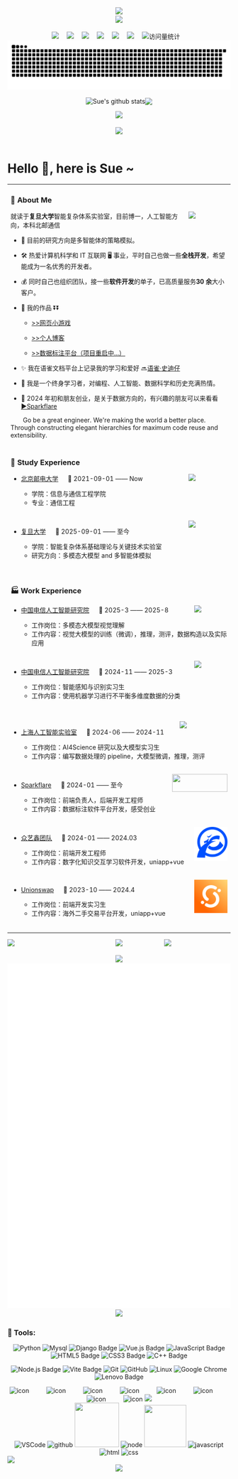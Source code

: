 <div align="center">

  <!-- dynamic typing effect 动态打字效果 -->
  <div>
    <a href="http://sue.sparkflare.cn/views/personal-introduction.html" target="_blank">
      <img src="https://readme-typing-svg.demolab.com?font=Fira+Code&pause=1000&width=435&lines=I'm Sue, welcome here!&center=true&size=27" />
    </a>
  </div>

  <!-- knock code pictures 敲代码的图片 -->
  <picture>
    <source media="(prefers-color-scheme: dark)" srcset="https://cdn.jsdelivr.net/gh/buptsdz/buptsdz/assets/images/coding.gif" />
    <source media="(prefers-color-scheme: light)" srcset="https://cdn.jsdelivr.net/gh/buptsdz/buptsdz/assets/images/developer.svg" height="225px" />
    <img src="https://cdn.jsdelivr.net/gh/buptsdz/buptsdz/assets/images/coding.gif" />
  </picture>

  <!-- for beauty 留个空行好看点 -->
  <div>&nbsp;</div>
  
  <!-- profile logo 个人资料徽标 -->
  <div>
    <a href="http://sue.sparkflare.cn" target="_blank"><img src="https://img.shields.io/badge/Website-个人网站-rgb(170, 220, 245)" /></a>&emsp;
    <a href="https://www.xiaohongshu.com/user/profile/624e74200000000010005b95" target="_blank"><img src="https://img.shields.io/badge/Xiaoghongshu-小红书-rgb(255, 36, 66)" /></a>&emsp;
    <a href="https://www.yuque.com/u39067637" target="_blank"><img src="https://img.shields.io/badge/Yuque-语雀-rgb(49, 204, 121)" /></a>&emsp;
    <a href="https://space.bilibili.com/512181208?spm_id_from=333.1007.0.0" target="_blank"><img src="https://img.shields.io/badge/Bilibili-B站-ff69b4" /></a>&emsp;
    <a href="http://sue.sparkflare.cn/mulu/mulu1.html" target="_blank"><img src="https://img.shields.io/badge/Poems-我写的诗-rgb(225, 224, 199)" /></a>&emsp;
    <a href="http://www.sparkflare.cn" target="_blank"><img src="https://img.shields.io/badge/Sparkflare-星火-rgb(227, 52, 43)" /></a>&emsp;
    <!-- visitor -->
    <img src="https://komarev.com/ghpvc/?username=buptsdz&label=Views&color=0e75b6&style=flat" alt="访问量统计" />&emsp;
    <!-- wakatime -->
    <!-- <a href="https://wakatime.com/@buptsdz"><img src="https://wakatime.com/badge/user/42d0678c-368b-448b-9a77-5d21c5b55352.svg"/></a> -->
  </div>
  
  <!-- 活跃贪吃蛇 -->
  <picture>
    <source media="(prefers-color-scheme: dark)" srcset="https://raw.githubusercontent.com/buptsdz/buptsdz/output/github-contribution-grid-snake-dark.svg">
    <source media="(prefers-color-scheme: light)" srcset="https://raw.githubusercontent.com/buptsdz/buptsdz/output/github-contribution-grid-snake.svg">
    <img alt="github contribution grid snake animation" src="https://raw.githubusercontent.com/buptsdz/buptsdz/output/github-contribution-grid-snake.svg">
  </picture>
  
  <!-- 个人信息统计 -->
  <img align="center" src="https://github-readme-stats.vercel.app/api?username=buptsdz&show_icons=true&hide_border=true" alt="Sue's github stats" /><img align="center" src="https://github-readme-stats.vercel.app/api/top-langs/?username=buptsdz&layout=compact&theme=buefy&hide_border=true" />
  
  
  <!-- 活跃折线图 -->
  <picture>
  <source media="(prefers-color-scheme: dark)" srcset="https://github-readme-activity-graph.vercel.app/graph?username=buptsdz&theme=xcode&bg_color=FF000000&hide_border=true" />
  <source media="(prefers-color-scheme: light)" srcset="https://github-readme-activity-graph.vercel.app/graph?username=buptsdz&theme=xcode&bg_color=FF000000&color=000000&hide_border=true" />
  <img src="https://github-readme-activity-graph.vercel.app/graph?username=buptsdz&theme=xcode&bg_color=FF000000&hide_border=true" />
  </picture>
  
  <div>&nbsp;</div>
  
  <!-- GitHub 奖杯🏆 -->
  <div><img src="https://github-profile-trophy.vercel.app/?username=buptsdz&theme=gruvbox&row=1&column=7&no-frame=true&no-bg=true" /><br/></div>

</div>

<div>&nbsp;</div>

# Hello 👋, here is Sue ~

<table>
<!-- 个人介绍 -->
<tr><td>

### 🤺 About Me

<img align="right" width="88" src="https://cdn.jsdelivr.net/gh/buptsdz/buptsdz/assets/images/computer.png" />

就读于**复旦大学**智能复杂体系实验室，目前博一，人工智能方向，本科北邮通信

- 🌱 目前的研究方向是多智能体的策略模拟。

- 🛠️ 热爱计算机科学和 IT 互联网 🖥️ 事业，平时自己也做一些**全栈开发**，希望能成为一名优秀的开发者。

- 💰 同时自己也组织团队，接一些**软件开发**的单子，已高质量服务**30 余**大小客户。
- 💩 我的作品 ⏬⏬

  - <a href="http://games.sparkflare.cn" target="_blank">>>网页小游戏</a>

  - <a href="http://sue.sparkflare.cn" target="_blank">>>个人博客</a>

  - <a href="http://www.sparkflare.cn" target="_blank">>>数据标注平台（项目重启中...）</a>

- ✨ 我在语雀文档平台上记录我的学习和爱好 🔜<a href="https://www.yuque.com/u39067637" target="_blank">语雀·史迪仔</a>

- 🤔 我是一个终身学习者，对编程、人工智能、数据科学和历史充满热情。

- 👥 2024 年初和朋友创业，是关于数据方向的，有兴趣的朋友可以来看看 <a href="http://www.sparkflare.cn" target="_blank">▶️Sparkflare</a>

<p>&emsp;&emsp;Go be a great engineer. We're making the world a better place. Through constructing elegant hierarchies for maximum code reuse and extensibility.</p

</td></tr>

<!-- 就读经历 -->
<tr><td>

### 🏢 Study Experience

<img align="right" width="88" src="https://cdn.jsdelivr.net/gh/buptsdz/buptsdz/assets/images/bupt.png"/>

- [北京邮电大学](https://www.bupt.edu.cn/) &emsp; 📌 2021-09-01 —— Now

  - 学院：信息与通信工程学院
  - 专业：通信工程

<div>&nbsp;</div>

<img align="right" width="88" src="https://cdn.jsdelivr.net/gh/buptsdz/buptsdz/assets/images/fdu.png" />

- [复旦大学](https://www.fdu.edu.cn/) &emsp; 📌 2025-09-01 —— 至今

  - 学院：智能复杂体系基础理论与关键技术实验室
  - 研究方向：多模态大模型 and 多智能体模拟

<div>&nbsp;</div>
</td></tr>

<!-- 工作经历 -->
<tr><td>

### 🏭 Work Experience

<img align="right" width="75" src="https://cdn.jsdelivr.net/gh/buptsdz/buptsdz/assets/images/dianxin.png" />

- [中国电信人工智能研究院](http://www.chinatelecom.com.cn/) &emsp; 📌 2025-3 —— 2025-8

  - 工作岗位：多模态大模型视觉理解
  - 工作内容：视觉大模型的训练（微调），推理，测评，数据构造以及实际应用

<div>&nbsp;</div>

<img align="right" width="75" src="https://cdn.jsdelivr.net/gh/buptsdz/buptsdz/assets/images/dianxin.png" />

- [中国电信人工智能研究院](http://www.chinatelecom.com.cn/) &emsp; 📌 2024-11 —— 2025-3

  - 工作岗位：智能感知与识别实习生
  - 工作内容：使用机器学习进行不平衡多维度数据的分类

<div>&nbsp;</div>
<div>&nbsp;</div>

<img align="right" width="108" src="https://cdn.jsdelivr.net/gh/buptsdz/buptsdz/assets/images/pjlab.png" />

- [上海人工智能实验室](https://www.shlab.org.cn/) &emsp; 📌 2024-06 —— 2024-11

  - 工作岗位：AI4Science 研究以及大模型实习生
  - 工作内容：编写数据处理的 pipeline，大模型微调，推理，测评

<div>&nbsp;</div>

<img align="right" height="40" width="125" src="https://cdn.jsdelivr.net/gh/buptsdz/buptsdz/assets/images/sparkflare.png" />

- [Sparkflare](http://www.sparkflare.cn/) &emsp; 📌 2024-01 —— 至今

  - 工作岗位：前端负责人，后端开发工程师
  - 工作内容：数据标注软件平台开发，感受创业

<div>&nbsp;</div>

<img align="right" width="75" src="/assets/images/rusheng.png"/>

- [众艺鑫团队](https://mp.weixin.qq.com/s/isj3AT4irFgKDtVh550P4Q) &emsp; 📌 2024-01 —— 2024.03

  - 工作岗位：前端开发工程师
  - 工作内容：数字化知识交互学习软件开发，uniapp+vue

<div>&nbsp;</div>

<img align="right" width="75" src="/assets/images/unionswap.png"/>

- [Unionswap](http://www.unionswap.cn/) &emsp; 📌 2023-10 —— 2024.4

  - 工作岗位：前端开发实习生
  - 工作内容：海外二手交易平台开发，uniapp+vue

<div>&nbsp;</div>
</td></tr>
</table>

<!-- github-readme-streak-stats 连续提交代码天数记录 -->
<div align="center">
    <img align="left" width="150" src="https://cdn.jsdelivr.net/gh/buptsdz/buptsdz/assets/images/left.png" />
    <picture>
      <source aligh="center" media="(prefers-color-scheme: dark)" srcset="https://github-readme-streak-stats.herokuapp.com/?user=buptsdz&theme=dark&hide_border=true" />
      <source aligh="center" media="(prefers-color-scheme: light)" srcset="https://github-readme-streak-stats.herokuapp.com/?user=buptsdz&theme=light&hide_border=true" />
      <img aligh="center" src="https://github-readme-streak-stats.herokuapp.com/?user=buptsdz&theme=dark&hide_border=true" />
    </picture>
    <img align="right" width="150"  src="https://cdn.jsdelivr.net/gh/buptsdz/buptsdz/assets/images/right.png" />
    <div>&nbsp;</div>
    <!-- metrics -->
    <img width="150" src="https://cdn.jsdelivr.net/gh/buptsdz/buptsdz/assets/images/cxyduck.gif"/>
    <img src="/github-metrics.svg">
    <img width="150" src="https://cdn.jsdelivr.net/gh/buptsdz/buptsdz/assets/images/cxyduck.gif">
</div>

### 🧰 Tools:

<!--  skill badge 技能徽章 -->
<div align="center">

![Python](https://img.shields.io/badge/Python-6DB33F?logo=python&logoColor=fff&style=flat) ![Mysql](https://img.shields.io/badge/Mysql-47A248?logo=mysql&logoColor=fff&style=flat) ![Django Badge](https://img.shields.io/badge/Django-092E20?logo=django&logoColor=fff&style=flat) ![Vue.js Badge](https://img.shields.io/badge/Vue.js-4FC08D?logo=vuedotjs&logoColor=fff&style=flat) ![JavaScript Badge](https://img.shields.io/badge/JavaScript-F7DF1E?logo=javascript&logoColor=000&style=flat) ![HTML5 Badge](https://img.shields.io/badge/HTML5-E34F26?logo=html5&logoColor=fff&style=flat) ![CSS3 Badge](https://img.shields.io/badge/CSS3-1572B6?logo=css3&logoColor=fff&style=flat) ![C++ Badge](https://img.shields.io/badge/C%2B%2B-00599C?logo=cplusplus&logoColor=fff&style=flat)

![Node.js Badge](https://img.shields.io/badge/Node.js-393?logo=nodedotjs&logoColor=fff&style=flat) ![Vite Badge](https://img.shields.io/badge/Vite-646CFF?logo=vite&logoColor=fff&style=flat) ![Git](https://img.shields.io/badge/-Git-FCC624?style=flat-square&logo=git) ![GitHub](https://img.shields.io/badge/-GitHub-pink?style=flat-square&logo=github) ![Linux](https://img.shields.io/badge/Linux-FCC624?style=style=flat-square&logo=linux&logoColor=black) ![Google Chrome](https://img.shields.io/badge/Chrome-4285F4?style=flat-square&logo=GoogleChrome&logoColor=white) ![Lenovo Badge](https://img.shields.io/badge/Lenovo-E2231A?logo=lenovo&logoColor=fff&style=flat)

</div>

<div align="center">
  <!-- svg动图 -->
  <img src="https://techstack-generator.vercel.app/js-icon.svg" alt="icon" width="65" style="width: 65px; height: 65px; margin-right:35px; margin-bottom: 0px;" />
  <img src="https://techstack-generator.vercel.app/docker-icon.svg" alt="icon" width="65" style="width: 65px; height: 65px; margin-right: 35px; margin-bottom: 0px;" /> 
    <img src="https://techstack-generator.vercel.app/mysql-icon.svg" alt="icon" width="65" style="width: 65px; height: 65px; margin-right: 35px; margin-bottom: 0px;" />
  <img src="https://techstack-generator.vercel.app/nginx-icon.svg" alt="icon" width="65" style="width: 65px; height: 65px; margin-right: 35px; margin-bottom: 0px;" />
  <img src="https://techstack-generator.vercel.app/django-icon.svg" alt="icon" width="65" style="width: 65px; height: 65px; margin-right: 35px; margin-bottom: 0px;" />
  <img src="https://techstack-generator.vercel.app/webpack-icon.svg" alt="icon" width="65" style="width: 65px; height: 65px; margin-right: 35px; margin-bottom: 0px;" />
  <img src="https://techstack-generator.vercel.app/eslint-icon.svg" alt="icon" width="65" style="width: 65px; height: 65px; margin-right: 35px; margin-bottom: 0px;" />
  <img src="https://techstack-generator.vercel.app/java-icon.svg" alt="icon" width="65" style="width: 65px; height: 65px; margin-right: 0px; margin-bottom: 0px;" />
  
  <!-- svg静态图 -->
  <img src="https://skillicons.dev/icons?i=git,postman,anaconda,pycharm,webstorm,linux,ubuntu,gmail,unity,mongodb,c,cpp"/>
</div>

<!-- Gif -->
<div align="center">
  <img alt="VSCode" src="https://i.giphy.com/media/IdyAQJVN2kVPNUrojM/200.webp" width="100" title="vscode">
  <img alt="github" src="https://i.giphy.com/media/KzJkzjggfGN5Py6nkT/200.webp" width="100" title="github">
  <img height="100" width="100" src="https://cdn.jsdelivr.net/gh/sun0225SUN/sun0225SUN/assets/images/python.webp">
  <img alt="node" src="https://media.giphy.com/media/kdFc8fubgS31b8DsVu/giphy.gif" width="85" title="node">
  <img height="95" width="95" src="https://cdn.jsdelivr.net/gh/sun0225SUN/sun0225SUN/assets/images/vue.webp">
  <img alt="javascript" src="https://media3.giphy.com/media/ln7z2eWriiQAllfVcn/200w.webp" width="100" title="javascript">
  <img alt-"html5" src="https://media.giphy.com/media/XAxylRMCdpbEWUAvr8/giphy.gif" width="100" title="html">
  <img alt="css" src="https://media.giphy.com/media/fsEaZldNC8A1PJ3mwp/giphy.gif" width="100" title="css">
</div>

<!-- profile-3d-contrib 3D 贡献图-->
<picture>
  <source media="(prefers-color-scheme: dark)" srcset="https://cdn.jsdelivr.net/gh/buptsdz/buptsdz/profile-3d-contrib/profile-night-rainbow.svg" />
  <source media="(prefers-color-scheme: light)" srcset="https://cdn.jsdelivr.net/gh/buptsdz/buptsdz/profile-3d-contrib/profile-gitblock.svg" />
  <img src="https://cdn.jsdelivr.net/gh/buptsdz/buptsdz/profile-3d-contrib/profile-night-rainbow.svg" />
</picture>

<div align="center">
  <img src="https://cdn.jsdelivr.net/gh/buptsdz/buptsdz/assets/images/icon.png" />
</div>

<!--
**buptsdz/buptsdz** is a ✨ _special_ ✨ repository because its `README.md` (this file) appears on your GitHub profile.

Here are some ideas to get you started:

- 🔭 I’m currently working on ...
- 🌱 I’m currently learning ...
- 👯 I’m looking to collaborate on ...
- 🤔 I’m looking for help with ...
- 💬 Ask me about ...
- 📫 How to reach me: ...
- 😄 Pronouns: ...
- ⚡ Fun fact: ...
-->
